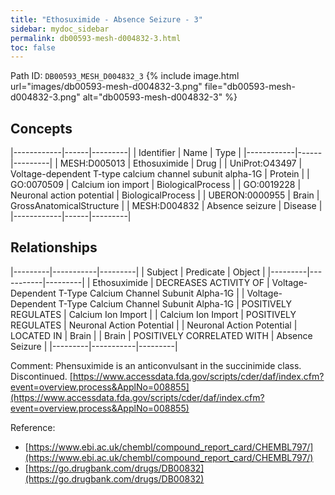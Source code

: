```yaml
---
title: "Ethosuximide - Absence Seizure - 3"
sidebar: mydoc_sidebar
permalink: db00593-mesh-d004832-3.html
toc: false 
---
```



Path ID: `DB00593_MESH_D004832_3`
{% include image.html url="images/db00593-mesh-d004832-3.png" file="db00593-mesh-d004832-3.png" alt="db00593-mesh-d004832-3" %}

## Concepts

|------------|------|---------|
| Identifier | Name | Type    |
|------------|------|---------|
| MESH:D005013 | Ethosuximide | Drug |
| UniProt:O43497 | Voltage-dependent T-type calcium channel subunit alpha-1G | Protein |
| GO:0070509 | Calcium ion import | BiologicalProcess |
| GO:0019228 | Neuronal action potential | BiologicalProcess |
| UBERON:0000955 | Brain | GrossAnatomicalStructure |
| MESH:D004832 | Absence seizure | Disease |
|------------|------|---------|

## Relationships

|---------|-----------|---------|
| Subject | Predicate | Object  |
|---------|-----------|---------|
| Ethosuximide | DECREASES ACTIVITY OF | Voltage-Dependent T-Type Calcium Channel Subunit Alpha-1G |
| Voltage-Dependent T-Type Calcium Channel Subunit Alpha-1G | POSITIVELY REGULATES | Calcium Ion Import |
| Calcium Ion Import | POSITIVELY REGULATES | Neuronal Action Potential |
| Neuronal Action Potential | LOCATED IN | Brain |
| Brain | POSITIVELY CORRELATED WITH | Absence Seizure |
|---------|-----------|---------|

Comment: Phensuximide is an anticonvulsant in the succinimide class. Discontinued. [https://www.accessdata.fda.gov/scripts/cder/daf/index.cfm?event=overview.process&ApplNo=008855](https://www.accessdata.fda.gov/scripts/cder/daf/index.cfm?event=overview.process&ApplNo=008855)

Reference: 
  - [https://www.ebi.ac.uk/chembl/compound_report_card/CHEMBL797/](https://www.ebi.ac.uk/chembl/compound_report_card/CHEMBL797/)
  - [https://go.drugbank.com/drugs/DB00832](https://go.drugbank.com/drugs/DB00832)
